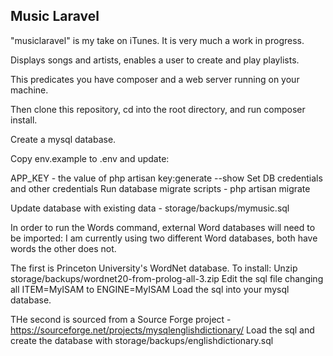 ## Music Laravel

"musiclaravel"  is my take on iTunes.  It is very much a work in progress.

Displays songs and artists, enables a user to create and play playlists.

This predicates you have composer and a web server running on your machine.

Then clone this repository, cd into the root directory, and run composer install.

Create a mysql database.

Copy env.example to .env and update:

APP_KEY - the value of php artisan key:generate --show
Set DB credentials and other credentials
Run database migrate scripts - php artisan migrate

Update database with existing data - storage/backups/mymusic.sql

In order to run the Words command, external Word databases will need to be imported:
I am currently using two different Word databases, both have words the other does not.

The first is Princeton University's WordNet database.
To install:
Unzip storage/backups/wordnet20-from-prolog-all-3.zip
Edit the sql file changing all ITEM=MyISAM to ENGINE=MyISAM
Load the sql into your mysql database.

THe second is sourced from a Source Forge project - https://sourceforge.net/projects/mysqlenglishdictionary/
Load the sql and create the database with storage/backups/englishdictionary.sql